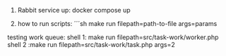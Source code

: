 1. Rabbit service up:
    docker compose up

2. how to run scripts:
´´´sh
make run filepath=path-to-file args=params


testing work queue:
    shell 1: make run filepath=src/task-work/worker.php
    shell 2 :make run filepath=src/task-work/task.php args=2 


